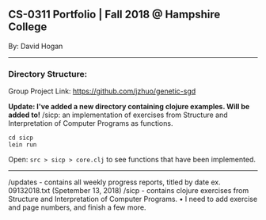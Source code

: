 ## CS-0311 Portfolio | Fall 2018 @ Hampshire College

By: David Hogan

---

### Directory Structure:

Group Project Link: https://github.com/jzhuo/genetic-sgd

**Update: I've added a new directory containing clojure examples. Will be added to!**
/sicp: an implementation of exercises from Structure and Interpretation of Computer Programs as functions.

``` 
cd sicp
lein run
```
Open: `src > sicp > core.clj` to see functions that have been implemented.

---
/updates - contains all weekly progress reports, titled by date ex. 09132018.txt (Spetember 13, 2018)
/sicp - contains clojure exercises from Structure and Interpretation of Computer Programs. 
  • I need to add exercise and page numbers, and finish a few more.
